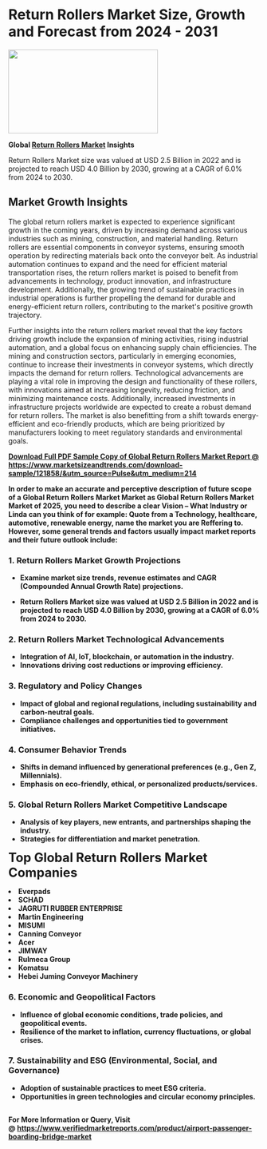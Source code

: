 <H1>Return Rollers Market Size, Growth and Forecast from 2024 - 2031</H1><img class="aligncenter size-medium wp-image-584254" src="https://thirdeyenews.in/wp-content/uploads/2024/09/Global-Market-Research-300x168.jpeg" alt="" width="300" height="168" /><p><strong>Global&nbsp;<a href="https://www.marketsizeandtrends.com/download-sample/121858/&amp;utm_source=Pulse&amp;utm_medium=214">Return Rollers Market</a> Insights</strong></p><p>Return Rollers Market size was valued at USD 2.5 Billion in 2022 and is projected to reach USD 4.0 Billion by 2030, growing at a CAGR of 6.0% from 2024 to 2030.</p><p><h2>Market Growth Insights</h2> <p>The global return rollers market is expected to experience significant growth in the coming years, driven by increasing demand across various industries such as mining, construction, and material handling. Return rollers are essential components in conveyor systems, ensuring smooth operation by redirecting materials back onto the conveyor belt. As industrial automation continues to expand and the need for efficient material transportation rises, the return rollers market is poised to benefit from advancements in technology, product innovation, and infrastructure development. Additionally, the growing trend of sustainable practices in industrial operations is further propelling the demand for durable and energy-efficient return rollers, contributing to the market's positive growth trajectory.</p> <p><strong><a href="#"></a></strong></p> <p>Further insights into the return rollers market reveal that the key factors driving growth include the expansion of mining activities, rising industrial automation, and a global focus on enhancing supply chain efficiencies. The mining and construction sectors, particularly in emerging economies, continue to increase their investments in conveyor systems, which directly impacts the demand for return rollers. Technological advancements are playing a vital role in improving the design and functionality of these rollers, with innovations aimed at increasing longevity, reducing friction, and minimizing maintenance costs. Additionally, increased investments in infrastructure projects worldwide are expected to create a robust demand for return rollers. The market is also benefitting from a shift towards energy-efficient and eco-friendly products, which are being prioritized by manufacturers looking to meet regulatory standards and environmental goals.</p> <p><strong><a href="#"></p><p><span class=""><strong>Download Full PDF Sample Copy of Global Return Rollers Market Report</strong> @ <a href="https://www.marketsizeandtrends.com/download-sample/121858/&amp;utm_source=Pulse&amp;utm_medium=214" target="_blank">https://www.marketsizeandtrends.com/download-sample/121858/&amp;utm_source=Pulse&amp;utm_medium=214</a></span></p><p>In order to make an accurate and perceptive description of future scope of a Global&nbsp;Return Rollers Market Market as Global&nbsp;Return Rollers Market Market of 2025, you need to describe a clear Vision &ndash; What Industry or Linda can you think of for example: Quote from a Technology, healthcare, automotive, renewable energy, name the market you are Reffering to. However, some general trends and factors usually impact market reports and their future outlook include:</p><h3>1.&nbsp;<strong>Return Rollers Market Growth Projections</strong></h3><ul><li>Examine market size trends, revenue estimates and CAGR (Compounded Annual Growth Rate) projections.</li><li><p>Return Rollers Market size was valued at USD 2.5 Billion in 2022 and is projected to reach USD 4.0 Billion by 2030, growing at a CAGR of 6.0% from 2024 to 2030.</p></li></ul><h3>2.&nbsp;<strong>Return Rollers Market Technological Advancements</strong></h3><ul><li>Integration of AI, IoT, blockchain, or automation in the industry.</li><li>Innovations driving cost reductions or improving efficiency.</li></ul><h3>3.&nbsp;<strong>Regulatory and Policy Changes</strong></h3><ul><li>Impact of global and regional regulations, including sustainability and carbon-neutral goals.</li><li>Compliance challenges and opportunities tied to government initiatives.</li></ul><h3>4.&nbsp;<strong>Consumer Behavior Trends</strong></h3><ul><li>Shifts in demand influenced by generational preferences (e.g., Gen Z, Millennials).</li><li>Emphasis on eco-friendly, ethical, or personalized products/services.</li></ul><h3>5.&nbsp;<strong>Global Return Rollers Market Competitive Landscape</strong></h3><ul><li>Analysis of key players, new entrants, and partnerships shaping the industry.</li><li>Strategies for differentiation and market penetration.</li></ul><p data-pm-slice="1 1 []"><span style="color: inherit; font-family: inherit; font-size: 25px;">Top Global Return Rollers Market Companies</span></p><div class="" data-test-id=""><p><li>Everpads</li><li> SCHAD</li><li> JAGRUTI RUBBER ENTERPRISE</li><li> Martin Engineering</li><li> MISUMI</li><li> Canning Conveyor</li><li> Acer</li><li> JIMWAY</li><li> Rulmeca Group</li><li> Komatsu</li><li> Hebei Juming Conveyor Machinery</li></p></div><h3>6.&nbsp;<strong>Economic and Geopolitical Factors</strong></h3><ul><li>Influence of global economic conditions, trade policies, and geopolitical events.</li><li>Resilience of the market to inflation, currency fluctuations, or global crises.</li></ul><h3>7.&nbsp;<strong>Sustainability and ESG (Environmental, Social, and Governance)</strong></h3><ul><li>Adoption of sustainable practices to meet ESG criteria.</li><li>Opportunities in green technologies and circular economy principles.</li></ul><h2><strong style="font-size: 14px;">For More Information or Query, Visit @&nbsp;</strong><a style="background-color: #ffffff; font-size: 14px;" href="https://www.marketsizeandtrends.com/report/return-rollers-market/" target="_blank">https://www.verifiedmarketreports.com/product/airport-passenger-boarding-bridge-market</a></h2>
